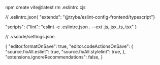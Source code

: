 npm create vite@latest
rm .eslintrc.cjs

// .eslintrc.json{
  "extends": "@trybe/eslint-config-frontend/typescript"}
  
 "scripts": {"lint": "eslint -c .eslintrc.json . --ext .js,.jsx,.ts,.tsx"
 }
 
 // .vscode/settings.json

{
  "editor.formatOnSave": true,
  "editor.codeActionsOnSave": {
    "source.fixAll.eslint": true,
    "source.fixAll.stylelint": true,
  },
  "extensions.ignoreRecommendations": false,
}
